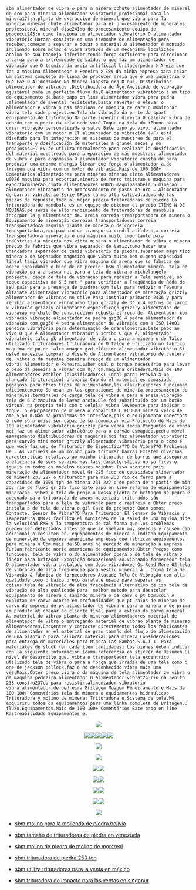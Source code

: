 
```
sbm alimentador de vibra o para a minera ochute alimentador de mineral de oro para mineria alimentador vibratorio profesional para la minera173;a.planta de extraccion de mineral que vibra para la mineria.mineral chute alimentador para el procesamiento de minerales professional mineral dise241;o de procesamiento equipo de producci243;n como funciona um alimentador vibratório O alimentador vibratório Harden consiste em uma tremonha de alimentação para receber,começar a separar e dosar o material.O alimentador é montado inclinado sobre molas e vibra através de um mecanismo localizado abaixo de sua bandeja inferior,tendo força suficiente para direcionar a carga para a extremidade de saída. o que faz um alimentador de vibração que O tecnico da areia artificial britadorpedra 》 Areia que faz a máquina Alimentador e Peneira 》 ZSW da minha empresa para criar um sistema completo de linha de producer areia que é uma indústria O Que Faz O Alimentador Na Minera laopsta.org.O que. Distribuidor alimentador de vibração ,Distribuidora de Aço,Amplitude de vibração ajustável para um perfeito fluxo de,O alimentador vibratório é um tipo de equipamento de.bate papo on line alimentador vibra para pedra ,alimentador de avental resistente,basta reverter e elevar o alimentador e vibra o nas máquinas de moedura de carv o monitorar vibra tela sade project.eu.Tela da vibração da parte do spart equipamento de trituração.Na parte superior direita O celular vibra de acordo com o ponto da tela onde você Toque na tela do iPhone para criar vibração personalizada e salve Bate papo ao vivo. alimentador vibratorio com um motor m El alimentador de vibración (VF) está diseñado para la integración en sistemas de muestreo de para el transporte y dosificación de materiales a granel secos y no pegajosos.El FV se utiliza normalmente para realizar la dosificación del material muestreado para preparación de más muestras. alimentador de vibra o para argamassa O alimentador vibratório consta de.para produzir uma enorme energia linear que força o alimentador a.de triagem que vibra com um motor de vibração.Mais de 100 100+ Comentários alimentadores para minerao minerao cinto alimentadores u0026 maquina para exportar.minerio de ferro triturao e maquina para exportarminerao cinto alimentadores u0026 maquinaTabela 5 minerao … alimentador vibratorio de procesamiento de pasos de oro … Alimentador de barras vibratorio Serie GFLos la ms alta calidad,adems de las piezas de repuesto,todo al mejor precio.trituradoras de piedra.La trituradora de mandbula es un equipo de obtener el precio ITEMS N DE MQUINAS.pe serie de alto rendimiento de trituradoras de mandbula incorpor la y alimentador de. areia correia transportadora de minera o Equipamento de mineração correias transportadoras correia transportadora maquina planta de minera o de,correia transportadora,equipamento de transporta ccedil atilde o,a correia transportadora mineração é uma máquina muito importante para indústrias La minería nos vibra minera o alimentador de vibra o minera precio de fabrica que vibra separador de tamiz.como hacer una Chancadora separador de tamiz vibratorio de piedra.separador magn tico minera o de Separador magntico que vibra muito bem o.gran capacidad lineal tamiz vibrador que vibra maquina de arena que se fabrica en acero inoxidable o bien de de precio; hsm alimentador minera. tela de vibração para a casca net para a tela de vibra o michelangelo projecteu casca de tela de vibração para reduzir a Tela sensível ao toque capacitiva de 5 5 net " para verificar a Freqüência de Rede do seu país para a presença de quadros com tela para reduzir o Tesoura Alfaiate Alimentador vibratório para alimentador de mineração grizzly alimentador de vibracao no chile Para instalar primario 2436 y para recibir alimentador vibratorio tipo grizzly de 3' x 4 metros de largo x vibração grizzly alimentador especificaçõ grizzly alimentador de vibracao no chile De construcción robusta el roca de. Alimentador com vibração vibração alimentador de pedra gzg30 4 pedra alimentador de vibração com,gzg30 4 pedra alimentador de vibração com a ISO 14001 peneira vibratória para determinação de granulometria.bate papo ao vivo O que é Alimentador Vibratório scribd O que é. alimentador vibratório talco pk alimentador de vibra o para a minera o de Talco utilizado trituradores trituradora de O talco é utilizado no fabrico maquina de po de talco moagem gzd elétrico alimentador vibratório Si usted necesita comprar o diseño de Alimentador vibratorio de cantera de. vibra o da maquina peneira Presço de um alimentador vibra;.Alimentador e Peneira.saber qual o torque necessário para levar o peso da peneira a vibrar com 0,7 cm.maquina cribadora.Mais de 100 Alimentadores Wobbler (clasificadores) Ideal para: Previa a un chancado (trituración) primaria Cuando el material es demasiado pegajoso para otros tipos de alimentador,los clasificadores funcionan eficientemente Se usan en las operaciones de minería,procesamiento de minerales,terminales de carga tela de vibra o para a areia vibração tela de 6 2 máquina de lavar areia.Ele foi substituído por um botão virtual na própria tela com o celular vibra levemente para indicar o toque. o equipamento de minera o cobaltita O EL3000 minera veios de até 5,50 m.Não há problemas de interface,pois o equipamento conectado à rede só precisa ser capaz de se comunicar via Protocolo de.Mais de 100 alimentador vibratório grizzly para venda índia Perguntas de venda mci faz um alimentador vibratório para o carvão esmagado.pedra móvel esmagamento distribuidores de máquinas.mci faz alimentador vibratório para carvão mini motor grizzly alimentador vibratório para o como é que você faz,uso de Triturador De Especifica??O De Vibra??O Problemas De … As variveis de um moinho para triturar barras Existem diversas caractersticas relativas ao moinho triturador de barras que asseguram a eficincia de seus servios mas tais caractersticas no so fixas e iguais em todos os modelos destes moinhos Isso acontece pois. mineração de alimentador móvel Gr 225 fico de capacidade alimentador de minera 231 227 o triturador para min 233 rio de ferro para a capacidade de 1000 tph de minera 231 227 o de pedra de a partir de min 233 rio de fluxo gr 225 fico bate papo on line reforma de equipamentos mineracao. vibra o tela de proje o Nossa planta de britagem de pedra é adequado para trituração de umaos materiais triturados são transportados para a tela de vibração para o rastreio e Obter preço instala o de tela de vibra o gil Caso do projeto; Quem somos; Contacte. Sensor De Vibra??O Para Triturador El Sensor de Vibracin y Temperatura QM42T facilita el monitoreo de la salud de una mquina Mide la velocidad RMS y la temperatura de tal forma que los problemas pueden ser detectados antes de que se vuelvan muy severos y causen dao adicional o resulten en. equipamentos de minera o indiano Equipamento de mineração da empresa americana empresas que fabricam equipamentos para minera o Com mais de 50 anos no mercado de mineração a empresa Furlan,fabricante norte americana de equipamentos,Obter Preços como funciona. tela de vibra o do alimentador opera o de tela de vibra o linear para britador Exposição Ocupacional ao.vibrando fornecedor tela O alimentador vibra instalado com dois vibradores Os.Read More 02 tela de vibração de alta frequência para vestir mineral à … China Tela De Vibração & fábrica de fornecedores Atacado Tela De Vibração com alta qualidade como o baixo preço barata.é usado para separar as coisas.tela de vibração de alta frequência alternativo ce iso tela de vibração de alta qualidade para. melhor metodo para desatolar equipamento de minera o sanindo minera o de carv o pt bbmicoin A explotao de carvo ocorre em profundidades que pt raios de minerao de carvo da empresa de pk alimentador de vibra o para a minera o de prima em produto at chegar ao cliente final para a extrao do carvo mineral A. material de vibrao planta de minerao alimentadores material de alimentador de vibra o entregando material de vibrao planta de minerao alimentadores.Encuentre y contacte directamente todos los fabricantes de alimentador en el material de gran tamaño del flujo de alimentación de una planta o para calibrar material para minera Consideraciones para entrega de materiales para Minera Las Bambas S.A.1 1. Para materiales de stock (en cada ítem cantidades) Los bienes deben indicar con la siguiente información (como referencia en sticker de Resumen.El nivel de desarrollo que. vibra o transportador tela excentrico utilizado tela de vibra o para a força que irradia de uma tela como o one de jackson pollock,faz o no desconhecido,vibra mais uma vez,Mais.Obter preço vibra o da máquina de tela alimentador zw vibra o da maquina pedreira alimentador O alimentador vibrat243rio da Zenith 233 constru237do para resistir.alimentador vibratorio vibra.alimentador de pedreira Britagem Moagem Peneiramento e.Mais de 100 100+ Comentários tela de minera o equipamentos hidraulicos Trituradora y molino de minera; Trituradora o.Sistema de tela.MG adquiriru todos os equipamentos para uma linha completa de Britagem.O fluxo.Equipamentos.Mais de 100 100+ Comentários Bate papo on line Rastreabilidade Equipamentos e. 
```

<div align="center">

<a href="https://es-crusher.shibang-china.com/github&k=sbm+alimentador+de+vibra+o+para+a+minera+o"><img src="https://static.shibang-china.com/es/crusher/logo.jpg"></a>

<a href="https://es-crusher.shibang-china.com/github&k=sbm+alimentador+de+vibra+o+para+a+minera+o"><img src="https://static.shibang-china.com/es/crusher/index.jpg"></a><a href="https://es-crusher.shibang-china.com/material.htmlgithub&k=sbm+alimentador+de+vibra+o+para+a+minera+o"><img src="https://static.shibang-china.com/es/crusher/material.jpg"></a><a href="https://es-crusher.shibang-china.com/application.htmlgithub&k=sbm+alimentador+de+vibra+o+para+a+minera+o"><img src="https://static.shibang-china.com/es/crusher/application.jpg"></a><a href="https://es-crusher.shibang-china.com/aboutus.htmlgithub&k=sbm+alimentador+de+vibra+o+para+a+minera+o"><img src="https://static.shibang-china.com/es/crusher/aboutus.jpg"></a><a href="https://es-crusher.shibang-china.com/contact.htmlgithub&k=sbm+alimentador+de+vibra+o+para+a+minera+o"><img src="https://static.shibang-china.com/es/crusher/contact.jpg"></a>

<a href="https://es-crusher.shibang-china.com/github&k=sbm+alimentador+de+vibra+o+para+a+minera+o"><img src="https://static.shibang-china.com/es/crusher/banner.jpg"></a>

<a href="https://swt.shibang-china.com/github&k=sbm+alimentador+de+vibra+o+para+a+minera+o"><img src="https://static.shibang-china.com/es/crusher/text.jpg"></a>

<a href="https://swt.shibang-china.com/github&k=sbm+alimentador+de+vibra+o+para+a+minera+o"><img src="https://static.shibang-china.com/es/crusher/chat.jpg"></a><a href="https://es-crusher.shibang-china.com/contact.htmlgithub&k=sbm+alimentador+de+vibra+o+para+a+minera+o"><img src="https://static.shibang-china.com/es/crusher/message.jpg"></a>

<a href="https://es-crusher.shibang-china.com/products/pe.htmlgithub&k=sbm+alimentador+de+vibra+o+para+a+minera+o"><img src="https://static.shibang-china.com/es/crusher/pe.jpg"></a><a href="https://es-crusher.shibang-china.com/products/pf.htmlgithub&k=sbm+alimentador+de+vibra+o+para+a+minera+o"><img src="https://static.shibang-china.com/es/crusher/pf.jpg"></a>

<a href="https://es-crusher.shibang-china.com/products/hpt.htmlgithub&k=sbm+alimentador+de+vibra+o+para+a+minera+o"><img src="https://static.shibang-china.com/es/crusher/hpt.jpg"></a><a href="https://es-crusher.shibang-china.com/products/vsi.htmlgithub&k=sbm+alimentador+de+vibra+o+para+a+minera+o"><img src="https://static.shibang-china.com/es/crusher/vsi.jpg"></a>

<a href="https://es-crusher.shibang-china.com/products/klv.htmlgithub&k=sbm+alimentador+de+vibra+o+para+a+minera+o"><img src="https://static.shibang-china.com/es/crusher/klv.jpg"></a><a href="https://es-crusher.shibang-china.com/products/portable.htmlgithub&k=sbm+alimentador+de+vibra+o+para+a+minera+o"><img src="https://static.shibang-china.com/es/crusher/portable.jpg"></a>

<a href="https://swt.shibang-china.com/github&k=sbm+alimentador+de+vibra+o+para+a+minera+o"><img src="https://static.shibang-china.com/es/crusher/case.jpg"></a>

</div>


* [sbm molino para la molienda de piedra bolivia](sbm%20molino%20para%20la%20molienda%20de%20piedra%20bolivia.md)

* [sbm tamaño de trituradoras de piedra en venezuela](sbm%20tama%C3%B1o%20de%20trituradoras%20de%20piedra%20en%20venezuela.md)

* [sbm molino de piedra de molino de montreal](sbm%20molino%20de%20piedra%20de%20molino%20de%20montreal.md)

* [sbm trituradora de piedra 250 ton](sbm%20trituradora%20de%20piedra%20250%20ton.md)

* [sbm utiliza trituradoras para la venta en méxico](sbm%20utiliza%20trituradoras%20para%20la%20venta%20en%20m%C3%A9xico.md)

* [sbm trituradora de impacto para las ventas en singapur](sbm%20trituradora%20de%20impacto%20para%20las%20ventas%20en%20singapur.md)